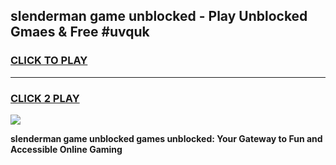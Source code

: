 
## slenderman game unblocked - Play Unblocked Gmaes & Free #uvquk
<h3>
<a href="https://news.freeplayer.one?title=slenderman_game_unblocked&ref=03M">CLICK TO PLAY</a></h3>
<hr>

<h3>
<a href="https://news.freeplayer.one?title=slenderman_game_unblocked&ref=03M">CLICK 2 PLAY</a>
  
</h3>

<a href="https://news.freeplayer.one?title=slenderman_game_unblocked&ref=03M"><img src="https://clearcache.store/games.png"></a>


**slenderman game unblocked games unblocked: Your Gateway to Fun and Accessible Online Gaming**
